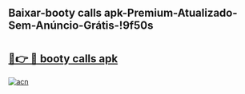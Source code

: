 
## Baixar-booty calls apk-Premium-Atualizado-Sem-Anúncio-Grátis-!9f50s

# <h2><a href="https://andorid.site?title=booty_calls_apk&ref=27">🔗👉 🔴 booty calls apk</a></h2>

[![acn](https://github.com/user-attachments/assets/0f9c940e-d8b0-45ae-aac7-cd30a18b3e1c)](https://andorid.site?title=booty_calls_apk&ref=27)

